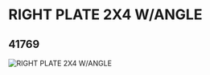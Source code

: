 # RIGHT PLATE 2X4 W/ANGLE
## 41769
![RIGHT PLATE 2X4 W/ANGLE](https://lc-www-live-s.legocdn.com/media/bricks/5/2/4160857.jpg)